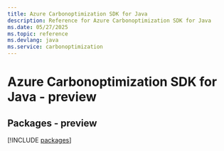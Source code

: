 ```yaml
---
title: Azure Carbonoptimization SDK for Java
description: Reference for Azure Carbonoptimization SDK for Java
ms.date: 05/27/2025
ms.topic: reference
ms.devlang: java
ms.service: carbonoptimization
---
```

# Azure Carbonoptimization SDK for Java - preview
## Packages - preview
[!INCLUDE [packages](carbonoptimization-index.md)]